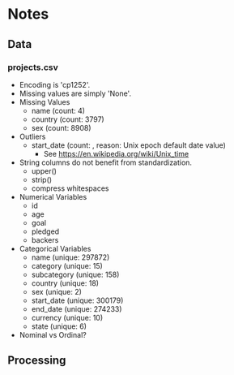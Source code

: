 # Notes

## Data

### projects.csv

- Encoding is 'cp1252'.
- Missing values are simply 'None'.
- Missing Values
  - name (count: 4)
  - country (count: 3797)
  - sex (count: 8908)
- Outliers
  - start_date (count: , reason: Unix epoch default date value)
    - See <https://en.wikipedia.org/wiki/Unix_time>
- String columns do not benefit from standardization.
  - upper()
  - strip()
  - compress whitespaces
- Numerical Variables
  - id
  - age
  - goal
  - pledged
  - backers
- Categorical Variables
  - name (unique: 297872)
  - category (unique: 15)
  - subcategory (unique: 158)
  - country (unique: 18)
  - sex (unique: 2)
  - start_date (unique: 300179)
  - end_date (unique: 274233)
  - currency (unique: 10)
  - state (unique: 6)
- Nominal vs Ordinal?

## Processing

